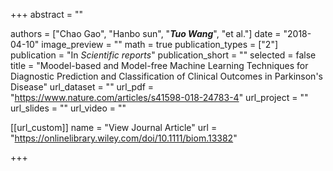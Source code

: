+++
abstract = ""

authors = ["Chao Gao", "Hanbo sun", "**_Tuo Wang_**", "et al."]
date = "2018-04-10"
image_preview = ""
math = true
publication_types = ["2"]
publication = "In *Scientific reports*"
publication_short = ""
selected = false
title = "Moodel-based and Model-free Machine Learning Techniques for Diagnostic Prediction and Classification of Clinical Outcomes in Parkinson's Disease"
url_dataset = ""
url_pdf = "https://www.nature.com/articles/s41598-018-24783-4"
url_project = ""
url_slides = ""
url_video = ""

[[url_custom]]
name = "View Journal Article"
url = "https://onlinelibrary.wiley.com/doi/10.1111/biom.13382"

+++